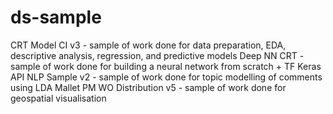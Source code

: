 # ds-sample
CRT Model CI v3 - sample of work done for data preparation, EDA, descriptive analysis, regression, and predictive models
Deep NN CRT - sample of work done for building a neural network from scratch + TF Keras API
NLP Sample v2 - sample of work done for topic modelling of comments using LDA Mallet
PM WO Distribution v5 - sample of work done for geospatial visualisation
